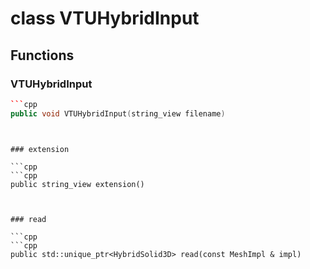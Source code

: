 # class VTUHybridInput


## Functions

### VTUHybridInput

```cpp
```cpp
public void VTUHybridInput(string_view filename)
```
```


### extension

```cpp
```cpp
public string_view extension()
```
```


### read

```cpp
```cpp
public std::unique_ptr<HybridSolid3D> read(const MeshImpl & impl)
```
```




